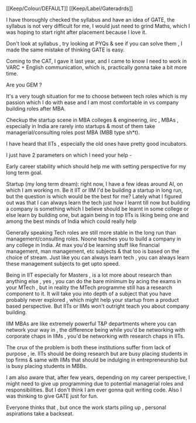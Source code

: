 [[Keep/Colour/DEFAULT]] [[Keep/Label/Gateradrds]]

I have thoroughly checked the syllabus and have an idea of GATE, the syllabus is not very difficult for me, I would just need to grind Maths, which I was hoping to start right after placement because I love it.

Don't look at syllabus , try looking at PYQs & see if you can solve them , I made the same mistake of thinking GATE is easy.

Coming to the CAT, I gave it last year, and I came to know I need to work in VARC + English communication, which is, practically gonna take a bit more time.

Are you GEM ?

It's a very tough situation for me to choose between tech roles which is my passion which I do with ease and I am most comfortable in vs company building roles after MBA.

Checkup the startup scene in MBA colleges & engineering, iirc , MBAs , especially in India are rarely into startups & most of them take managerial/consulting roles post MBA (MBB type sh*t).

I have heard that IITs , especially the old ones have pretty good incubators.

I just have 2 parameters on which I need your help -

Early career stability which should help me with setting perspective for my long term goal.

Startup (my long term dream): right now, I have a few ideas around AI, on which I am working rn. Be it IIT or IIM I'd be building a startup in long run, but the question is which would be the best for me? Lately what I figured out was that I can always learn the tech just how I learnt till now but building a company is something which I believe should be learnt in some college or else learn by building one, but again being in top IITs is liking being one and among the best minds of India which could really help

Generally speaking Tech roles are still more stable in the long run than management/consulting roles. Noone teaches you to build a company in any college in India. At max you'd be learning stuff like financial management, man management, etc subjects & that too is based on the choice of stream. Just like you can always learn tech , you can always learn these management subjects to get upto speed.

Being in IIT especially for Masters , is a lot more about research than anything else , yes , you can do the bare minimum by acing the exams in your MTech , but in reality the MTech programme still has a research component to it. It will take you into depth of a subject that you have probably never explored , which might help your startup from a product based perspective. But IITs or IIMs won't outright teach you about company building.

IIM MBAs are like extremely powerful T&P departments where you can network your way in , the difference being while you'd be networking with corporate chaps in IIMs , you'd be networking with research chaps in IITs.

The crux of the problem is both these institutions suffer from lack of purpose , ie. IITs should be doing research but are busy placing students in top firms & same with IIMs that should be indulging in entrepreneurship but is busy placing students in MBBs.

I am also aware that, after few years, depending on my career perspective, I might need to give up programming due to potential managerial roles and responsibilities. But I don't think I am ever gonna quit writing code. Also I was thinking to give GATE just for fun.

Everyone thinks that , but once the work starts piling up , personal aspirations take a backseat.
